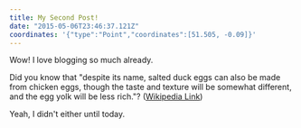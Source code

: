 ```yaml
---
title: My Second Post!
date: "2015-05-06T23:46:37.121Z"
coordinates: '{"type":"Point","coordinates":[51.505, -0.09]}'
---
```


Wow! I love blogging so much already.

Did you know that "despite its name, salted duck eggs can also be made from
chicken eggs, though the taste and texture will be somewhat different, and the
egg yolk will be less rich."?
([Wikipedia Link](http://en.wikipedia.org/wiki/Salted_duck_egg))

Yeah, I didn't either until today.
